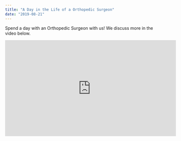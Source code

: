 ```yaml
---
title: "A Day in the Life of a Orthopedic Surgeon"
date: "2019-08-21"
---
```


Spend a day with an Orthopedic Surgeon with us! We discuss more in the video below.

<iframe width="560" height="315" src="https://www.youtube.com/embed/?v=CCrD-EFdUKM" frameborder="0" allowfullscreen></iframe>